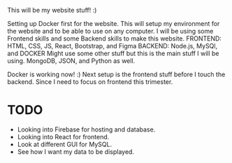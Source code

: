 This will be my website stuff! :)   

Setting up Docker first for the website.
This will setup my environment for the website and to be able to use on any computer.
I will be using some Frontend skills and some Backend skills to make this website.
FRONTEND:
HTML, CSS, JS, React, Bootstrap, and Figma
BACKEND:
Node.js, MySQl, and DOCKER
Might use some other stuff but this is the main stuff I will be using.
MongoDB, JSON, and Python as well.

Docker is working now! :)
Next setup is the frontend stuff before I touch the backend. Since I need to focus on frontend this trimester.


# TODO
- Looking into Firebase for hosting and database.
- Looking into React for frontend.
- Look at different GUI for MySQL.
- See how I want my data to be displayed.
